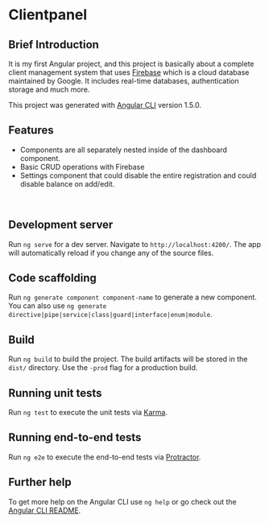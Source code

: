 # Clientpanel

## Brief Introduction

It is my first Angular project, and this project is basically about a complete client management system that uses [Firebase](https://firebase.google.com/) which is a cloud database maintained by Google. It includes real-time databases, authentication storage and much more.

This project was generated with [Angular CLI](https://github.com/angular/angular-cli) version 1.5.0.

## Features

+ Components are all separately nested inside of the dashboard component.
+ Basic CRUD operations with Firebase
+ Settings component that could disable the entire registration and could disable balance on add/edit.

<br>

## Development server

Run `ng serve` for a dev server. Navigate to `http://localhost:4200/`. The app will automatically reload if you change any of the source files.

## Code scaffolding

Run `ng generate component component-name` to generate a new component. You can also use `ng generate directive|pipe|service|class|guard|interface|enum|module`.

## Build

Run `ng build` to build the project. The build artifacts will be stored in the `dist/` directory. Use the `-prod` flag for a production build.

## Running unit tests

Run `ng test` to execute the unit tests via [Karma](https://karma-runner.github.io).

## Running end-to-end tests

Run `ng e2e` to execute the end-to-end tests via [Protractor](http://www.protractortest.org/).

## Further help

To get more help on the Angular CLI use `ng help` or go check out the [Angular CLI README](https://github.com/angular/angular-cli/blob/master/README.md).
